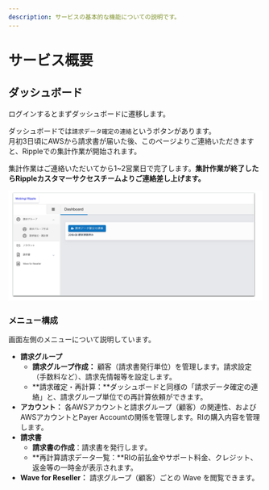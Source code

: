 ```yaml
---
description: サービスの基本的な機能についての説明です。
---
```


# サービス概要

## **ダッシュボード**  <a id="dashboard"></a>

ログインするとまずダッシュボードに遷移します。

ダッシュボードでは`請求データ確定の連絡`というボタンがあります。  
月初3日頃にAWSから請求書が届いた後、このページよりご連絡いただきますと、Rippleでの集計作業が開始されます。

集計作業はご連絡いただいてから1~2営業日で完了します。**集計作業が終了したらRippleカスタマーサクセスチームよりご連絡差し上げます。**

![](../.gitbook/assets/snip20180907_5.png)

### メニュー構成

画面左側のメニューについて説明しています。

* **請求グループ**
  * **請求グループ作成：** 顧客（請求書発行単位）を管理します。請求設定（手数料など）、請求先情報等を設定します。
  * **請求確定・再計算：**ダッシュボードと同様の「請求データ確定の連絡」と、請求グループ単位での再計算依頼ができます。
* **アカウント：** 各AWSアカウントと請求グループ（顧客）の関連性、およびAWSアカウントとPayer Accountの関係を管理します。RIの購入内容を管理します。
* **請求書**
  * **請求書の作成**：請求書を発行します。
  * **再計算請求データ一覧：**RIの前払金やサポート料金、クレジット、返金等の一時金が表示されます。
* **Wave for Reseller：** 請求グループ（顧客）ごとの Wave を閲覧できます。
